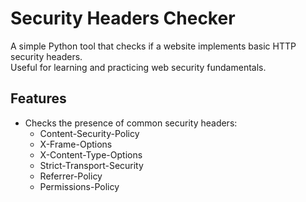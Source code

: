 # Security Headers Checker

A simple Python tool that checks if a website implements basic HTTP security headers.  
Useful for learning and practicing web security fundamentals.

## Features
- Checks the presence of common security headers:
  - Content-Security-Policy  
  - X-Frame-Options  
  - X-Content-Type-Options  
  - Strict-Transport-Security  
  - Referrer-Policy  
  - Permissions-Policy
